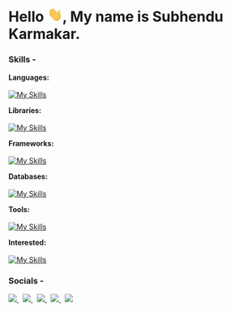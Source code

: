 # Hello <img width="30" src="https://github.com/Venom-61/Venom-61/blob/main/assets/gif/Hi.gif" />, My name is Subhendu Karmakar.

### Skills -

**Languages:**  
<br />
[![My Skills](https://skillicons.dev/icons?i=c,cpp,cs,html,css,js,sass,ts)](https://skillicons.dev)

**Libraries:**
<br />
<br />
[![My Skills](https://skillicons.dev/icons?i=react,redux,bootstrap,tailwind,materialui,styledcomponents,d3,nodejs)](https://skillicons.dev)

**Frameworks:**
<br />
<br />
[![My Skills](https://skillicons.dev/icons?i=nextjs,angular,express,dotnet)](https://skillicons.dev)

**Databases:**
<br />
<br />
[![My Skills](https://skillicons.dev/icons?i=firebase,mongodb,mysql)](https://skillicons.dev)

**Tools:**
<br />
<br />
[![My Skills](https://skillicons.dev/icons?i=git,github,vim,bash,linux,postman,webpack,vscode,visualstudio)](https://skillicons.dev)

**Interested:**
<br />
<br />
[![My Skills](https://skillicons.dev/icons?i=threejs,wasm,blender,unity,unreal)](https://skillicons.dev)


### Socials -

<p align="left">
  <a href="https://twitter.com/maikarmahoon">
    <img src="https://skillicons.dev/icons?i=twitter" />
  </a>
  &nbsp;
  <a href="https://www.linkedin.com/in/maikarmahoon/">
    <img src="https://skillicons.dev/icons?i=linkedin" />
  </a>
  &nbsp;
  <a href="https://www.instagram.com/maikarmahoon/">
    <img src="https://skillicons.dev/icons?i=instagram" />
  </a>
  &nbsp;
  <a href="#">
    <img src="https://skillicons.dev/icons?i=discord" />
  </a>
  &nbsp;
  <a href="https://stackoverflow.com/users/14745054/subhendu-karmakar">
    <img src="https://skillicons.dev/icons?i=stackoverflow" />
  </a>
</p>
